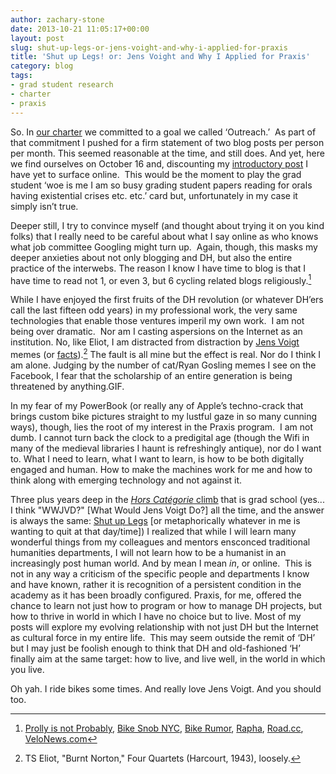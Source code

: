 ```yaml
---
author: zachary-stone
date: 2013-10-21 11:05:17+00:00
layout: post
slug: shut-up-legs-or-jens-voight-and-why-i-applied-for-praxis
title: 'Shut up Legs! or: Jens Voight and Why I Applied for Praxis'
category: blog
tags:
- grad student research
- charter
- praxis
---
```


So. In [our charter](http://praxis.scholarslab.org/charter.html) we committed to a goal we called ‘Outreach.’  As part of that commitment I pushed for a firm statement of two blog posts per person per month. This seemed reasonable at the time, and still does. And yet, here we find ourselves on October 16 and, discounting my [introductory post](http://www.scholarslab.org/grad-student-research/a-bit-more-medieval/) I have yet to surface online.  This would be the moment to play the grad student ‘woe is me I am so busy grading student papers reading for orals having existential crises etc. etc.’ card but, unfortunately in my case it simply isn’t true.

Deeper still, I try to convince myself (and thought about trying it on you kind folks) that I really need to be careful about what I say online as who knows what job committee Googling might turn up.  Again, though, this masks my deeper anxieties about not only blogging and DH, but also the entire practice of the interwebs. The reason I know I have time to blog is that I have time to read not 1, or even 3, but 6 cycling related blogs religiously.[^1]

While I have enjoyed the first fruits of the DH revolution (or whatever DH’ers call the last fifteen odd years) in my professional work, the very same technologies that enable those ventures imperil my own work.  I am not being over dramatic.  Nor am I casting aspersions on the Internet as an institution. No, like Eliot, I am distracted from distraction by [Jens Voigt](http://www.tumblr.com/tagged/jens-voigt) memes (or [facts](https://twitter.com/JensVoigtFacts)).[^2] The fault is all mine but the effect is real. Nor do I think I am alone. Judging by the number of cat/Ryan Gosling memes I see on the Facebook, I fear that the scholarship of an entire generation is being threatened by anything.GIF.

In my fear of my PowerBook (or really any of Apple’s techno-crack that brings custom bike pictures straight to my lustful gaze in so many cunning ways), though, lies the root of my interest in the Praxis program.  I am not dumb. I cannot turn back the clock to a predigital age (though the Wifi in many of the medieval libraries I haunt is refreshingly antique), nor do I want to. What I need to learn, what I want to learn, is how to be both digitally engaged and human. How to make the machines work for me and how to think along with emerging technology and not against it.

Three plus years deep in the [_Hors Catégorie_ climb](http://en.wikipedia.org/wiki/Hors_catégorie) that is grad school (yes... I think "WWJVD?" [What Would Jens Voigt Do?] all the time, and the answer is always the same: [Shut up Legs](http://teamjva.com/jens-voigt-soundboard/) [or metaphorically whatever in me is wanting to quit at that day/time]) I realized that while I will learn many wonderful things from my colleagues and mentors ensconced traditional humanities departments, I will not learn how to be a humanist in an increasingly post human world. And by mean I mean _in_, or online.  This is not in any way a criticism of the specific people and departments I know and have known, rather it is recognition of a persistent condition in the academy as it has been broadly configured. Praxis, for me, offered the chance to learn not just how to program or how to manage DH projects, but how to thrive in world in which I have no choice but to live. Most of my posts will explore my evolving relationship with not just DH but the Internet as cultural force in my entire life.  This may seem outside the remit of ‘DH’ but I may just be foolish enough to think that DH and old-fashioned ‘H’ finally aim at the same target: how to live, and live well, in the world in which you live.

Oh yah. I ride bikes some times. And really love Jens Voigt. And you should too.


[^1]: [Prolly is not Probably](http://prollyisnotprobably.com), [Bike Snob NYC](http://bikesnobnyc.blogspot.com), [Bike Rumor](http://bikerumor.com), [Rapha](http://www.rapha.cc/blogs/), [Road.cc](http://road.cc), [VeloNews.com](http://velonews.competitor.com)


[^2]: TS Eliot, "Burnt Norton," Four Quartets (Harcourt, 1943), loosely.
